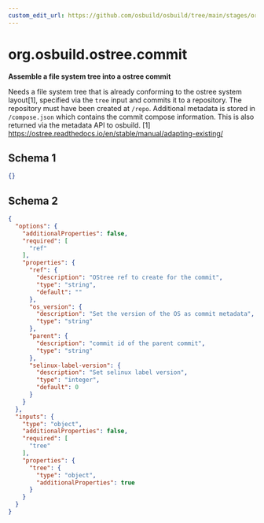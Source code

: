 ```yaml
---
custom_edit_url: https://github.com/osbuild/osbuild/tree/main/stages/org.osbuild.ostree.commit.meta.json
---
```

# org.osbuild.ostree.commit
<!--
[//]: # ( DO NOT MODIFY THIS FILE! )
[//]: # ( This content is generated by `scripts/pull_osbuild_modules.py` )
[//]: # ( Rather change the source of this: https://github.com/osbuild/osbuild/tree/main/stages/org.osbuild.ostree.commit.meta.json )
-->

**Assemble a file system tree into a ostree commit**

Needs a file system tree that is already conforming to the ostree
system layout\[1\], specified via the `tree` input and commits it
to a repository. The repository must have been created at `/repo`.
Additional metadata is stored in `/compose.json` which contains
the commit compose information. This is also returned via the
metadata API to osbuild.
\[1\] https://ostree.readthedocs.io/en/stable/manual/adapting-existing/

## Schema 1

```json
{}
```

## Schema 2

```json
{
  "options": {
    "additionalProperties": false,
    "required": [
      "ref"
    ],
    "properties": {
      "ref": {
        "description": "OStree ref to create for the commit",
        "type": "string",
        "default": ""
      },
      "os_version": {
        "description": "Set the version of the OS as commit metadata",
        "type": "string"
      },
      "parent": {
        "description": "commit id of the parent commit",
        "type": "string"
      },
      "selinux-label-version": {
        "description": "Set selinux label version",
        "type": "integer",
        "default": 0
      }
    }
  },
  "inputs": {
    "type": "object",
    "additionalProperties": false,
    "required": [
      "tree"
    ],
    "properties": {
      "tree": {
        "type": "object",
        "additionalProperties": true
      }
    }
  }
}
```
